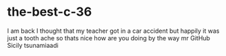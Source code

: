 # the-best-c-36
I am back I thought that my teacher got in a car accident but happily it was just a tooth ache so thats nice how are you doing by the way mr GitHub Sicily tsunamiaadi
